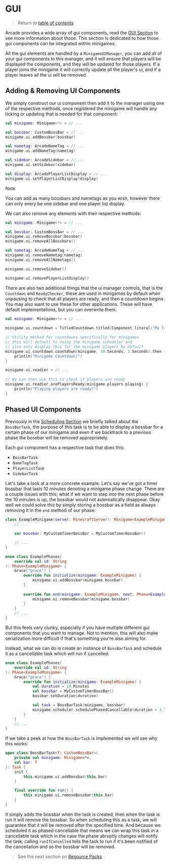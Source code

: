 # GUI

> Return to [table of contents](../old-minigames)

Arcade provides a wide array of gui components, read the [GUI Section](../old-gui) to see more information about those. This section is dedicated to how those gui components can be integrated within minigames.

All the gui elements are handled by a `MinigameUIManager`, you can add all of your gui components to this manager, and it will ensure that players will be displayed the components, and they will be updated for those players. If a player joins the minigame it will correctly update all the player's ui, and if a player leaves all the ui will be removed.

## Adding & Removing UI Components

We simply construct our ui component then add it to the manager using one of the respective methods, once registered the minigame will handle any ticking or updating that is needed for that component:
```kotlin
val minigame: Minigame<*> = // ...

val bossbar: CustomBossBar = // ...
minigame.ui.addBossbar(bossbar)

val nametag: ArcadeNameTag = // ...
minigame.ui.addNameTag(nametag)

val sidebar: ArcadeSidebar = // ...
minigame.ui.setSidebar(sidebar)

val display: ArcadePlayerListDisplay = // ...
minigame.ui.setPlayerListDisplay(display)
```

> [!NOTE]
> You can add as many bossbars and nametags as you wish, however there can only every be one sidebar and one player list display.

We can also remove any elements with their respective methods:
```kotlin
val minigame: Minigame<*> = // ...

val bossbar: CustomBossBar = // ...
minigame.ui.removeBossbar(bossbar)
minigame.ui.removeAllBossbars()

val nametag: ArcadeNameTag = // ...
minigame.ui.removeNametag(nametag)
minigame.ui.removeAllNametags()

minigame.ui.removeSidebar()

minigame.ui.removePlayerListDisplay()
```

There are also two additional things that the ui manager controls, that is the `Countdown` and `ReadyChecker`, these are used in minigames by default when unpausing to check that all players are ready, and then a countdown begins. You may also want to use these for other applications. These will have default implementations, but you can overwrite them.

```kotlin
val minigame: Minigame<*> = // ...
    
minigame.ui.countdown = TitledCountdown.titled(Component.literal("My Titled Countdown!"))

// Utility method for countdowns specifically for minigames
// this will default to using the minigame scheduler and
// also only display this for the minigame players by default
minigame.ui.countdown.countdown(minigame, 10.Seconds, 1.Seconds).then {
    println("Minigame Countdown!")
}

minigame.ui.readier = // ...
    
// We can then use this to check if players are ready
minigame.ui.readier.arePlayersReady(minigame.players.playing) {
    println("Playing players are ready!")
}
```

## Phased UI Components

Previously in the [Scheduling Section](scheduling.md) we briefly talked about the `BossBarTask`, the purpose of this task is to be able to display a bossbar for a certain phase of our minigame and even if we backtrack to a previous phase the bossbar will be removed appropriately.

Each gui component has a respective task that does this:
- `BossBarTask`
- `NameTagTask`
- `PlayerListTask`
- `SidebarTask`

Let's take a look at a more concrete example. Let's say we've got a timer bossbar that lasts 10 minutes denoting a minigame phase change. There are a couple issues with this; what if we want to step into the next phase before the 10 minutes is up, the bossbar would not automatically disappear. Okay well we could solve this by simply storing a bossbar as a field as always removing it in the `end` method of our phase:

```kotlin
class ExampleMinigame(server: MinecraftServer): Minigame<ExampleMinigame>(server) {
    // ...

    var bossbar: MyCustomTimerBossBar = MyCustomTimerBossBar()

    // ...
}

enum class ExamplePhases(
    override val id: String
): Phase<ExampleMinigame> {
    Grace("grace") {
        override fun initialize(minigame: ExampleMinigame) {
            minigame.ui.addBossbar(minigame.bossbar)
        }
        
        override fun end(minigame: ExampleMinigame, next: Phase<ExampleMinigame>) {
            minigame.ui.removeBossbar(minigame.bossbar)
        }
    }
    // ...
}
```

But this feels very clunky, especially if you have multiple different gui components that you want to manage. Not to mention, this will also make serialization more difficult if that's something you're also aiming for.

Instead, what we can do is create an instance of `BossBarTask` and schedule it as a cancellable task which will run if cancelled:
```kotlin
enum class ExamplePhases(
    override val id: String
): Phase<ExampleMinigame> {
    Grace("grace") {
        override fun initialize(minigame: ExampleMinigame) {
            val duration = 10.Minutes
            val bossbar = MyCustomTimerBossBar()
            bossbar.setDuration(duration)

            val task = BossBarTask(minigame, bossbar)
            minigame.scheduler.schedulePhasedCancellable(duration + 1.Ticks, task).runIfCancelled()
        }
    }
    // ...
}
```

If we take a peek at how the `BossBarTask` is implemented we will see why this works:
```kotlin
open class BossBarTask<T: CustomBossBar>(
    private val minigame: Minigame<*>,
    val bar: T
): Task {
    init {
        this.minigame.ui.addBossbar(this.bar)
    }

    final override fun run() {
        this.minigame.ui.removeBossbar(this.bar)
    }
}
```
It simply adds the bossbar when the task is created, then when the task is run it will remove the bossbar. So when scheduling this as a task, we will guarantee that it will be removed after the specified time. And because we scheduled it as phased cancellable that means we can wrap this task in a cancellable task which in the case the phase abruptly changes will notify the task, calling `runIfCancelled` tells the task to run if it's been notified of the cancellation and so the bossbar will be removed.

> See the next section on [Resource Packs](resource_packs.md)